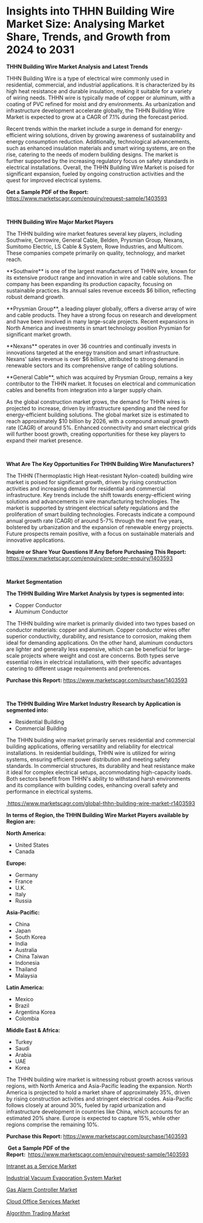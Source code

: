 <p><h1>Insights into THHN Building Wire Market Size: Analysing Market Share, Trends, and Growth from 2024 to 2031</h1></p><p><strong>THHN Building Wire Market Analysis and Latest Trends</strong></p>
<p><p>THHN Building Wire is a type of electrical wire commonly used in residential, commercial, and industrial applications. It is characterized by its high heat resistance and durable insulation, making it suitable for a variety of wiring needs. THHN wire is typically made of copper or aluminum, with a coating of PVC refined for moist and dry environments. As urbanization and infrastructure development accelerate globally, the THHN Building Wire Market is expected to grow at a CAGR of 7.1% during the forecast period. </p><p>Recent trends within the market include a surge in demand for energy-efficient wiring solutions, driven by growing awareness of sustainability and energy consumption reduction. Additionally, technological advancements, such as enhanced insulation materials and smart wiring systems, are on the rise, catering to the needs of modern building designs. The market is further supported by the increasing regulatory focus on safety standards in electrical installations. Overall, the THHN Building Wire Market is poised for significant expansion, fueled by ongoing construction activities and the quest for improved electrical systems.</p></p>
<p><strong>Get a Sample PDF of the Report:&nbsp;</strong> <a href="https://www.marketscagr.com/enquiry/request-sample/1403593?utm_campaign=1739&utm_medium=2&utm_source=Github&utm_content=ia&utm_term=23102024&utm_id=thhn-building-wire">https://www.marketscagr.com/enquiry/request-sample/1403593</a></p>
<p>&nbsp;</p>
<p><strong>THHN Building Wire Major Market Players</strong></p>
<p><p>The THHN building wire market features several key players, including Southwire, Cerrowire, General Cable, Belden, Prysmian Group, Nexans, Sumitomo Electric, LS Cable & System, Rowe Industries, and Multicom. These companies compete primarily on quality, technology, and market reach.</p><p>**Southwire** is one of the largest manufacturers of THHN wire, known for its extensive product range and innovation in wire and cable solutions. The company has been expanding its production capacity, focusing on sustainable practices. Its annual sales revenue exceeds $6 billion, reflecting robust demand growth.</p><p>**Prysmian Group**, a leading player globally, offers a diverse array of wire and cable products. They have a strong focus on research and development and have been involved in many large-scale projects. Recent expansions in North America and investments in smart technology position Prysmian for significant market growth.</p><p>**Nexans** operates in over 36 countries and continually invests in innovations targeted at the energy transition and smart infrastructure. Nexans' sales revenue is over $6 billion, attributed to strong demand in renewable sectors and its comprehensive range of cabling solutions.</p><p>**General Cable**, which was acquired by Prysmian Group, remains a key contributor to the THHN market. It focuses on electrical and communication cables and benefits from integration into a larger supply chain.</p><p>As the global construction market grows, the demand for THHN wires is projected to increase, driven by infrastructure spending and the need for energy-efficient building solutions. The global market size is estimated to reach approximately $10 billion by 2026, with a compound annual growth rate (CAGR) of around 5%. Enhanced connectivity and smart electrical grids will further boost growth, creating opportunities for these key players to expand their market presence.</p></p>
<p>&nbsp;</p>
<p><strong>What Are The Key Opportunities For THHN Building Wire Manufacturers?</strong></p>
<p><p>The THHN (Thermoplastic High Heat-resistant Nylon-coated) building wire market is poised for significant growth, driven by rising construction activities and increasing demand for residential and commercial infrastructure. Key trends include the shift towards energy-efficient wiring solutions and advancements in wire manufacturing technologies. The market is supported by stringent electrical safety regulations and the proliferation of smart building technologies. Forecasts indicate a compound annual growth rate (CAGR) of around 5-7% through the next five years, bolstered by urbanization and the expansion of renewable energy projects. Future prospects remain positive, with a focus on sustainable materials and innovative applications.</p></p>
<p><strong>Inquire or Share Your Questions If Any Before Purchasing This Report:</strong> <a href="https://www.marketscagr.com/enquiry/pre-order-enquiry/1403593?utm_campaign=1739&utm_medium=2&utm_source=Github&utm_content=ia&utm_term=23102024&utm_id=thhn-building-wire">https://www.marketscagr.com/enquiry/pre-order-enquiry/1403593</a></p>
<p>&nbsp;</p>
<p><strong>Market Segmentation</strong></p>
<p><strong>The THHN Building Wire Market Analysis by types is segmented into:</strong></p>
<p><ul><li>Copper Conductor</li><li>Aluminum Conductor</li></ul></p>
<p><p>The THHN building wire market is primarily divided into two types based on conductor materials: copper and aluminum. Copper conductor wires offer superior conductivity, durability, and resistance to corrosion, making them ideal for demanding applications. On the other hand, aluminum conductors are lighter and generally less expensive, which can be beneficial for large-scale projects where weight and cost are concerns. Both types serve essential roles in electrical installations, with their specific advantages catering to different usage requirements and preferences.</p></p>
<p><strong>Purchase this Report:&nbsp;</strong><a href="https://www.marketscagr.com/purchase/1403593?utm_campaign=1739&utm_medium=2&utm_source=Github&utm_content=ia&utm_term=23102024&utm_id=thhn-building-wire">https://www.marketscagr.com/purchase/1403593</a></p>
<p>&nbsp;</p>
<p><strong>The THHN Building Wire Market Industry Research by Application is segmented into:</strong></p>
<p><ul><li>Residential Building</li><li>Commercial Building</li></ul></p>
<p><p>The THHN building wire market primarily serves residential and commercial building applications, offering versatility and reliability for electrical installations. In residential buildings, THHN wire is utilized for wiring systems, ensuring efficient power distribution and meeting safety standards. In commercial structures, its durability and heat resistance make it ideal for complex electrical setups, accommodating high-capacity loads. Both sectors benefit from THHN's ability to withstand harsh environments and its compliance with building codes, enhancing overall safety and performance in electrical systems.</p></p>
<p><a href="https://www.marketscagr.com/global-thhn-building-wire-market-r1403593?utm_campaign=1739&utm_medium=2&utm_source=Github&utm_content=ia&utm_term=23102024&utm_id=thhn-building-wire">&nbsp;https://www.marketscagr.com/global-thhn-building-wire-market-r1403593</a></p>
<p><strong>In terms of Region, the THHN Building Wire Market Players available by Region are:</strong></p>
<p>
    <p> <strong> North America: </strong>
        <ul>
            <li>United States</li>
            <li>Canada</li>
        </ul>
        </p> 
    <p> <strong> Europe: </strong>
        <ul>
            <li>Germany</li>
            <li>France</li>
            <li>U.K.</li>
            <li>Italy</li>
            <li>Russia</li>
        </ul>
        </p> 
    <p> <strong> Asia-Pacific: </strong>
        <ul>
            <li>China</li>
            <li>Japan</li>
            <li>South Korea</li>
            <li>India</li>
            <li>Australia</li>
            <li>China Taiwan</li>
            <li>Indonesia</li>
            <li>Thailand</li>
            <li>Malaysia</li>
        </ul>
        </p> 
    <p> <strong> Latin America: </strong>
        <ul>
            <li>Mexico</li>
            <li>Brazil</li>
            <li>Argentina Korea</li>
            <li>Colombia</li>
        </ul>
        </p> 
    <p> <strong> Middle East & Africa: </strong>
        <ul>
            <li>Turkey</li>
            <li>Saudi</li>
            <li>Arabia</li>
            <li>UAE</li>
            <li>Korea</li>
        </ul>
    </p>
    </p>
<p><p>The THHN building wire market is witnessing robust growth across various regions, with North America and Asia-Pacific leading the expansion. North America is projected to hold a market share of approximately 35%, driven by rising construction activities and stringent electrical codes. Asia-Pacific follows closely at around 30%, fueled by rapid urbanization and infrastructure development in countries like China, which accounts for an estimated 20% share. Europe is expected to capture 15%, while other regions comprise the remaining 10%.</p></p>
<p><strong>Purchase this Report: </strong><a href="https://www.marketscagr.com/purchase/1403593?utm_campaign=1739&utm_medium=2&utm_source=Github&utm_content=ia&utm_term=23102024&utm_id=thhn-building-wire">https://www.marketscagr.com/purchase/1403593</a></p>
<p>&nbsp;<strong>Get a Sample PDF of the Report:&nbsp;&nbsp;</strong><a href="https://www.marketscagr.com/enquiry/request-sample/1403593?utm_campaign=1739&utm_medium=2&utm_source=Github&utm_content=ia&utm_term=23102024&utm_id=thhn-building-wire">https://www.marketscagr.com/enquiry/request-sample/1403593</a></p>
<p><strong></strong></p>
<p><p><a href="https://www.linkedin.com/pulse/in-depth-intranet-service-market-review-size-share-128cagr-growth-rbquf?utm_campaign=1739&utm_medium=2&utm_source=Github&utm_content=ia&utm_term=23102024&utm_id=thhn-building-wire">Intranet as a Service Market</a></p><p><a href="https://github.com/santosh758595/Market-Research-Report-List-6/blob/main/industrial-vacuum-evaporation-system-market.md?utm_campaign=1739&utm_medium=2&utm_source=Github&utm_content=ia&utm_term=23102024&utm_id=thhn-building-wire">Industrial Vacuum Evaporation System Market</a></p><p><a href="https://issuu.com/reportprime-2/docs/gas-alarm-controller-market-size-20_342575b5fe635b?utm_campaign=1739&utm_medium=2&utm_source=Github&utm_content=ia&utm_term=23102024&utm_id=thhn-building-wire">Gas Alarm Controller Market</a></p><p><a href="https://www.linkedin.com/pulse/cloud-office-services-market-outlook-share-analysis--dz86f?utm_campaign=1739&utm_medium=2&utm_source=Github&utm_content=ia&utm_term=23102024&utm_id=thhn-building-wire">Cloud Office Services Market</a></p><p><a href="https://www.linkedin.com/pulse/algorithm-trading-revenue-growth-report-2024-2031-firmotion-jk7yf?utm_campaign=1739&utm_medium=2&utm_source=Github&utm_content=ia&utm_term=23102024&utm_id=thhn-building-wire">Algorithm Trading Market</a></p></p>
